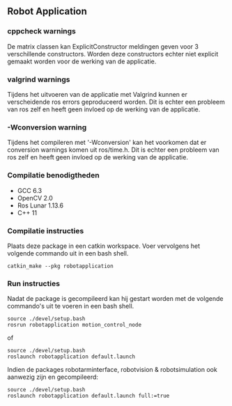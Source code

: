## Robot Application ##

### cppcheck warnings ###
De matrix classen kan ExplicitConstructor meldingen geven voor 3 verschillende constructors. Worden deze constructors echter niet explicit gemaakt worden voor de werking van de applicatie.

### valgrind warnings ###
Tijdens het uitvoeren van de applicatie met Valgrind kunnen er verscheidende ros errors geproduceerd worden. Dit is echter een probleem van ros zelf en heeft geen invloed op de werking van de applicatie.

### -Wconversion warning ###
Tijdens het compileren met '-Wconversion' kan het voorkomen dat er conversion warnings komen uit ros/time.h. Dit is echter een probleem van ros zelf en heeft geen invloed op de werking van de applicatie.

### Compilatie benodigtheden ###

- GCC 6.3
- OpenCV 2.0
- Ros Lunar 1.13.6
- C++ 11

### Compilatie instructies ###

Plaats deze package in een catkin workspace.
Voer vervolgens het volgende commando uit in een bash shell.

```
catkin_make --pkg robotapplication
```

### Run instructies ###
Nadat de package is gecompileerd kan hij gestart worden met de volgende commando's uit te voeren in een bash shell.

```
source ./devel/setup.bash
rosrun robotapplication motion_control_node
```

of

```
source ./devel/setup.bash
roslaunch robotapplication default.launch
```

Indien de packages robotarminterface, robotvision & robotsimulation ook aanwezig zijn en gecompileerd:

```
source ./devel/setup.bash
roslaunch robotapplication default.launch full:=true
```